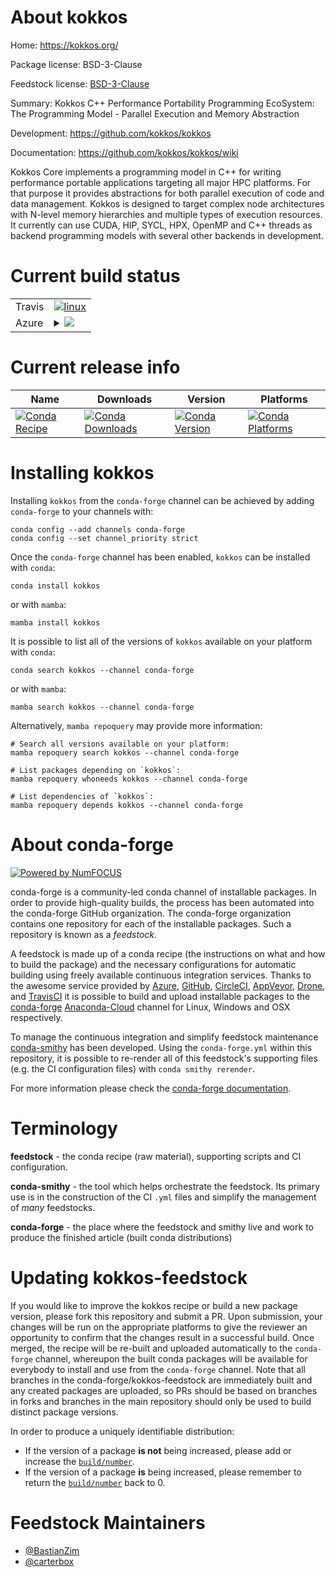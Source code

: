 About kokkos
============

Home: https://kokkos.org/

Package license: BSD-3-Clause

Feedstock license: [BSD-3-Clause](https://github.com/conda-forge/kokkos-feedstock/blob/main/LICENSE.txt)

Summary: Kokkos C++ Performance Portability Programming EcoSystem: The Programming Model - Parallel Execution and Memory Abstraction


Development: https://github.com/kokkos/kokkos

Documentation: https://github.com/kokkos/kokkos/wiki

Kokkos Core implements a programming model in C++ for writing performance portable applications targeting all major HPC platforms. For that purpose it provides abstractions for both parallel execution of code and data management. Kokkos is designed to target complex node architectures with N-level memory hierarchies and multiple types of execution resources. It currently can use CUDA, HIP, SYCL, HPX, OpenMP and C++ threads as backend programming models with several other backends in development.


Current build status
====================


<table><tr>
    <td>Travis</td>
    <td>
      <a href="https://app.travis-ci.com/conda-forge/kokkos-feedstock">
        <img alt="linux" src="https://img.shields.io/travis/com/conda-forge/kokkos-feedstock/main.svg?label=Linux">
      </a>
    </td>
  </tr>
    
  <tr>
    <td>Azure</td>
    <td>
      <details>
        <summary>
          <a href="https://dev.azure.com/conda-forge/feedstock-builds/_build/latest?definitionId=16882&branchName=main">
            <img src="https://dev.azure.com/conda-forge/feedstock-builds/_apis/build/status/kokkos-feedstock?branchName=main">
          </a>
        </summary>
        <table>
          <thead><tr><th>Variant</th><th>Status</th></tr></thead>
          <tbody><tr>
              <td>linux_64</td>
              <td>
                <a href="https://dev.azure.com/conda-forge/feedstock-builds/_build/latest?definitionId=16882&branchName=main">
                  <img src="https://dev.azure.com/conda-forge/feedstock-builds/_apis/build/status/kokkos-feedstock?branchName=main&jobName=linux&configuration=linux_64_" alt="variant">
                </a>
              </td>
            </tr><tr>
              <td>linux_aarch64</td>
              <td>
                <a href="https://dev.azure.com/conda-forge/feedstock-builds/_build/latest?definitionId=16882&branchName=main">
                  <img src="https://dev.azure.com/conda-forge/feedstock-builds/_apis/build/status/kokkos-feedstock?branchName=main&jobName=linux&configuration=linux_aarch64_" alt="variant">
                </a>
              </td>
            </tr><tr>
              <td>linux_ppc64le</td>
              <td>
                <a href="https://dev.azure.com/conda-forge/feedstock-builds/_build/latest?definitionId=16882&branchName=main">
                  <img src="https://dev.azure.com/conda-forge/feedstock-builds/_apis/build/status/kokkos-feedstock?branchName=main&jobName=linux&configuration=linux_ppc64le_" alt="variant">
                </a>
              </td>
            </tr><tr>
              <td>osx_64</td>
              <td>
                <a href="https://dev.azure.com/conda-forge/feedstock-builds/_build/latest?definitionId=16882&branchName=main">
                  <img src="https://dev.azure.com/conda-forge/feedstock-builds/_apis/build/status/kokkos-feedstock?branchName=main&jobName=osx&configuration=osx_64_" alt="variant">
                </a>
              </td>
            </tr>
          </tbody>
        </table>
      </details>
    </td>
  </tr>
</table>

Current release info
====================

| Name | Downloads | Version | Platforms |
| --- | --- | --- | --- |
| [![Conda Recipe](https://img.shields.io/badge/recipe-kokkos-green.svg)](https://anaconda.org/conda-forge/kokkos) | [![Conda Downloads](https://img.shields.io/conda/dn/conda-forge/kokkos.svg)](https://anaconda.org/conda-forge/kokkos) | [![Conda Version](https://img.shields.io/conda/vn/conda-forge/kokkos.svg)](https://anaconda.org/conda-forge/kokkos) | [![Conda Platforms](https://img.shields.io/conda/pn/conda-forge/kokkos.svg)](https://anaconda.org/conda-forge/kokkos) |

Installing kokkos
=================

Installing `kokkos` from the `conda-forge` channel can be achieved by adding `conda-forge` to your channels with:

```
conda config --add channels conda-forge
conda config --set channel_priority strict
```

Once the `conda-forge` channel has been enabled, `kokkos` can be installed with `conda`:

```
conda install kokkos
```

or with `mamba`:

```
mamba install kokkos
```

It is possible to list all of the versions of `kokkos` available on your platform with `conda`:

```
conda search kokkos --channel conda-forge
```

or with `mamba`:

```
mamba search kokkos --channel conda-forge
```

Alternatively, `mamba repoquery` may provide more information:

```
# Search all versions available on your platform:
mamba repoquery search kokkos --channel conda-forge

# List packages depending on `kokkos`:
mamba repoquery whoneeds kokkos --channel conda-forge

# List dependencies of `kokkos`:
mamba repoquery depends kokkos --channel conda-forge
```


About conda-forge
=================

[![Powered by
NumFOCUS](https://img.shields.io/badge/powered%20by-NumFOCUS-orange.svg?style=flat&colorA=E1523D&colorB=007D8A)](https://numfocus.org)

conda-forge is a community-led conda channel of installable packages.
In order to provide high-quality builds, the process has been automated into the
conda-forge GitHub organization. The conda-forge organization contains one repository
for each of the installable packages. Such a repository is known as a *feedstock*.

A feedstock is made up of a conda recipe (the instructions on what and how to build
the package) and the necessary configurations for automatic building using freely
available continuous integration services. Thanks to the awesome service provided by
[Azure](https://azure.microsoft.com/en-us/services/devops/), [GitHub](https://github.com/),
[CircleCI](https://circleci.com/), [AppVeyor](https://www.appveyor.com/),
[Drone](https://cloud.drone.io/welcome), and [TravisCI](https://travis-ci.com/)
it is possible to build and upload installable packages to the
[conda-forge](https://anaconda.org/conda-forge) [Anaconda-Cloud](https://anaconda.org/)
channel for Linux, Windows and OSX respectively.

To manage the continuous integration and simplify feedstock maintenance
[conda-smithy](https://github.com/conda-forge/conda-smithy) has been developed.
Using the ``conda-forge.yml`` within this repository, it is possible to re-render all of
this feedstock's supporting files (e.g. the CI configuration files) with ``conda smithy rerender``.

For more information please check the [conda-forge documentation](https://conda-forge.org/docs/).

Terminology
===========

**feedstock** - the conda recipe (raw material), supporting scripts and CI configuration.

**conda-smithy** - the tool which helps orchestrate the feedstock.
                   Its primary use is in the construction of the CI ``.yml`` files
                   and simplify the management of *many* feedstocks.

**conda-forge** - the place where the feedstock and smithy live and work to
                  produce the finished article (built conda distributions)


Updating kokkos-feedstock
=========================

If you would like to improve the kokkos recipe or build a new
package version, please fork this repository and submit a PR. Upon submission,
your changes will be run on the appropriate platforms to give the reviewer an
opportunity to confirm that the changes result in a successful build. Once
merged, the recipe will be re-built and uploaded automatically to the
`conda-forge` channel, whereupon the built conda packages will be available for
everybody to install and use from the `conda-forge` channel.
Note that all branches in the conda-forge/kokkos-feedstock are
immediately built and any created packages are uploaded, so PRs should be based
on branches in forks and branches in the main repository should only be used to
build distinct package versions.

In order to produce a uniquely identifiable distribution:
 * If the version of a package **is not** being increased, please add or increase
   the [``build/number``](https://docs.conda.io/projects/conda-build/en/latest/resources/define-metadata.html#build-number-and-string).
 * If the version of a package **is** being increased, please remember to return
   the [``build/number``](https://docs.conda.io/projects/conda-build/en/latest/resources/define-metadata.html#build-number-and-string)
   back to 0.

Feedstock Maintainers
=====================

* [@BastianZim](https://github.com/BastianZim/)
* [@carterbox](https://github.com/carterbox/)

